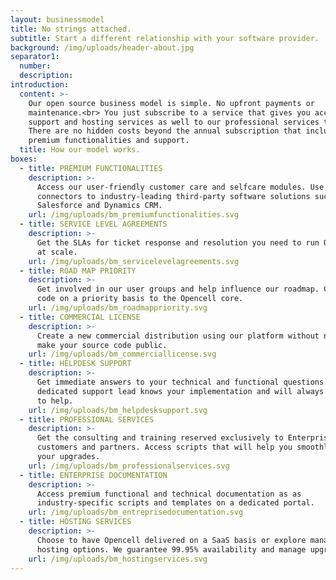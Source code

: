 ```yaml
---
layout: businessmodel
title: No strings attached.
subtitle: Start a different relationship with your software provider.
background: /img/uploads/header-about.jpg
separator1:
  number:
  description:
introduction:
  content: >-
    Our open source business model is simple. No upfront payments or
    maintenance.<br> You just subscribe to a service that gives you access to
    support and hosting services as well to our professional services team.
    There are no hidden costs beyond the annual subscription that includes
    premium functionalities and support.
  title: How our model works.
boxes:
  - title: PREMIUM FUNCTIONALITIES
    description: >-
      Access our user-friendly customer care and selfcare modules. Use our
      connectors to industry-leading third-party software solutions such as
      Salesforce and Dynamics CRM.
    url: /img/uploads/bm_premiumfunctionalities.svg
  - title: SERVICE LEVEL AGREEMENTS
    description: >-
      Get the SLAs for ticket response and resolution you need to run Opencell
      at scale.
    url: /img/uploads/bm_servicelevelagreements.svg
  - title: ROAD MAP PRIORITY
    description: >-
      Get involved in our user groups and help influence our roadmap. Contribute
      code on a priority basis to the Opencell core.
    url: /img/uploads/bm_roadmappriority.svg
  - title: COMMERCIAL LICENSE
    description: >-
      Create a new commercial distribution using our platform without needing to
      make your source code public.
    url: /img/uploads/bm_commerciallicense.svg
  - title: HELPDESK SUPPORT
    description: >-
      Get immediate answers to your technical and functional questions.  Our
      dedicated support lead knows your implementation and will always be eager
      to help.
    url: /img/uploads/bm_helpdesksupport.svg
  - title: PROFESSIONAL SERVICES
    description: >-
      Get the consulting and training reserved exclusively to Enterprise Edition
      customers and partners. Access scripts that will help you smoothly manage
      your upgrades.
    url: /img/uploads/bm_professionalservices.svg
  - title: ENTERPRISE DOCUMENTATION
    description: >-
      Access premium functional and technical documentation as as
      industry-specific scripts and templates on a dedicated portal.
    url: /img/uploads/bm_entreprisedocumentation.svg
  - title: HOSTING SERVICES
    description: >-
      Choose to have Opencell delivered on a SaaS basis or explore managed
      hosting options. We guarantee 99.95% availability and manage upgrades.
    url: /img/uploads/bm_hostingservices.svg
---
```

